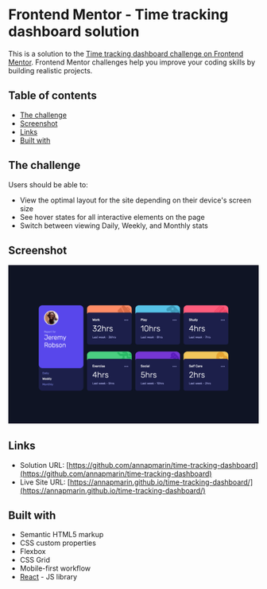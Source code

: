 # Frontend Mentor - Time tracking dashboard solution

This is a solution to the [Time tracking dashboard challenge on Frontend Mentor](https://www.frontendmentor.io/challenges/time-tracking-dashboard-UIQ7167Jw). Frontend Mentor challenges help you improve your coding skills by building realistic projects. 

## Table of contents

- [The challenge](#the-challenge)
- [Screenshot](#screenshot)
- [Links](#links)
- [Built with](#built-with)

## The challenge

Users should be able to:

- View the optimal layout for the site depending on their device's screen size
- See hover states for all interactive elements on the page
- Switch between viewing Daily, Weekly, and Monthly stats

## Screenshot

![](./public/Screenshot.png)

## Links

- Solution URL: [https://github.com/annapmarin/time-tracking-dashboard](https://github.com/annapmarin/time-tracking-dashboard)
- Live Site URL: [https://annapmarin.github.io/time-tracking-dashboard/](https://annapmarin.github.io/time-tracking-dashboard/)

## Built with

- Semantic HTML5 markup
- CSS custom properties
- Flexbox
- CSS Grid
- Mobile-first workflow
- [React](https://reactjs.org/) - JS library